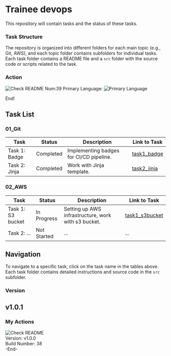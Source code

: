 # Trainee devops
This repository will contain tasks and the status of these tasks.

### Task Structure
The repository is organized into different folders for each main topic (e.g., Git, AWS), and each topic folder contains subfolders for individual tasks. Each task folder contains a README file and a `src` folder with the source code or scripts related to the task.
### Action
![Check README](https://github.com/vasyldmitrovich/trainee_devops_tasks/actions/workflows/git_task1.yml/badge.svg)   Num:39   Primary Language: ![Primary Language](https://img.shields.io/badge/Shell-78.24%25-blue)

End!

## Task List

### 01_Git

| Task          | Status        | Description                             | Link to Task                       |
|---------------|---------------|-----------------------------------------|------------------------------------|
| Task 1: Badge | Completed   | Implementing badges for CI/CD pipeline. | [task1_badge](01_git/task1_badge/) |
| Task 2: Jinja | Completed   | Work with Jinja template.               | [task2_jinja](01_git/task2_jinja/) |

### 02_AWS

| Task              | Status        | Description                                         | Link to Task                            |
|-------------------|---------------|-----------------------------------------------------|-----------------------------------------|
| Task 1: S3 bucket | In Progress     | Setting up AWS infrastructure, work with s3 bucket. | [task1_s3bucket](02_aws/task1_s3bucket) |
| Task 2: ...       | Not Started   | ...                                                 | ...                                     |

## Navigation

To navigate to a specific task, click on the task name in the tables above. Each task folder contains detailed instructions and source code in the `src` subfolder.

### Version

v1.0.1
---

### My Actions<br>
![Check README](https://github.com/vasyldmitrovich/trainee_devops_tasks/actions/workflows/git_task1.yml/badge.svg)<br>
Version: v1.0.0<br>
Build Number: 38<br>
-End-